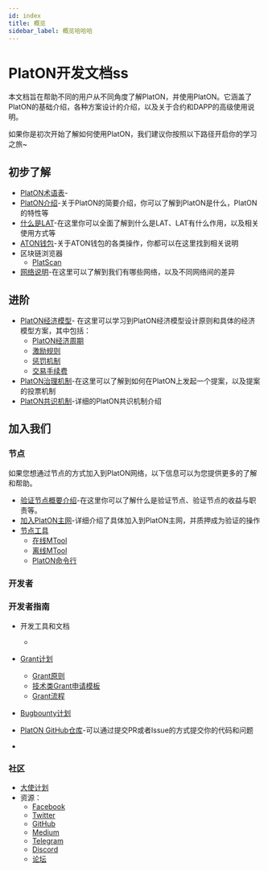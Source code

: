 ```yaml
---
id: index
title: 概览
sidebar_label: 概览哈哈哈
---
```


# PlatON开发文档ss


本文档旨在帮助不同的用户从不同角度了解PlatON，并使用PlatON。它涵盖了PlatON的基础介绍，各种方案设计的介绍，以及关于合约和DAPP的高级使用说明。


如果你是初次开始了解如何使用PlatON，我们建议你按照以下路径开启你的学习之旅~

## 初步了解

- [PlatON术语表](#)-
- [PlatON介绍](#)-关于PlatON的简要介绍，你可以了解到PlatON是什么，PlatON的特性等
- [什么是LAT](https://luo-dahui.github.io/docs/zh-CN/lat_introduced)-在这里你可以全面了解到什么是LAT、LAT有什么作用，以及相关使用方式等
- [ATON钱包](#)-关于ATON钱包的各类操作，你都可以在这里找到相关说明
- 区块链浏览器
  - [PlatScan](https://scan.platon.network/)
- [网络说明](https://luo-dahui.github.io/docs/zh-CN/Network_Description)-在这里可以了解到我们有哪些网络，以及不同网络间的差异

## 进阶

- [PlatON经济模型](https://luo-dahui.github.io/docs/zh-CN/Economic_Model)-
  在这里可以学习到PlatON经济模型设计原则和具体的经济模型方案，其中包括：
   - [PlatON经济周期](#)
   - [激励规则](#)
   - [惩罚机制](#)
   - [交易手续费](#)
- [PlatON治理机制](https://luo-dahui.github.io/docs/zh-CN/PlatON_Governance_Solution)-在这里可以了解到如何在PlatON上发起一个提案，以及提案的投票机制
- [PlatON共识机制](#)-详细的PlatON共识机制介绍

## 加入我们

### 节点
如果您想通过节点的方式加入到PlatON网络，以下信息可以为您提供更多的了解和帮助。
 - [验证节点概要介绍](#)-在这里你可以了解什么是验证节点、验证节点的收益与职责等。
 - [加入PlatON主网](#)-详细介绍了具体加入到PlatON主网，并质押成为验证的操作
 - [节点工具](#)
   - [在线MTool](#)
   - [离线MTool](#)
   - [PlatON命令行](#)

### 开发者

### 开发者指南

- 开发工具和文档
  - []()
  
- [Grant计划](https://forum.latticex.foundation/t/topic/1092)
  - [Grant原则](#)
  - [技术类Grant申请模板](#)
  - [Grant流程](#)
- [Bugbounty计划](https://slowmist.io/platon/index.html?utm_source=index&utm_medium=cpc&utm_campaign=platon)
- [PlatON GitHub仓库](https://github.com/PlatONnetwork)-可以通过提交PR或者Issue的方式提交你的代码和问题
- []()

### 社区

- [大使计划](https://forum.latticex.foundation/t/topic/4246)
- 资源：
  - [Facebook](https://www.facebook.com/PlatONNetwork/)
  - [Twitter](https://twitter.com/PlatON_Network)
  - [GitHub](https://github.com/PlatONnetwork)
  - [Medium](https://medium.com/platon-network)
  - [Telegram](https://t.me/PlatONNetworkCN)
  - [Discord](https://discord.com/invite/jAjFzJ3Cff)
  - [论坛](https://forum.latticex.foundation/)